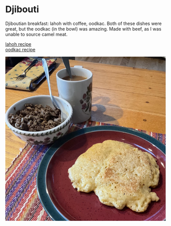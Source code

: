 # Djibouti

Djiboutian breakfast: lahoh with coffee, oodkac. Both of these dishes
were great, but the oodkac (in the bowl) was amazing.  Made with beef,
as I was unable to source camel meat.

[lahoh recipe](https://www.196flavors.com/somalia-lahoh/)<br>
[oodkac recipe](https://sikiacooking.com/oodkac-recipe-jerky-style-beef-cubes/)

![breakfast](images/djibouti.jpeg)
